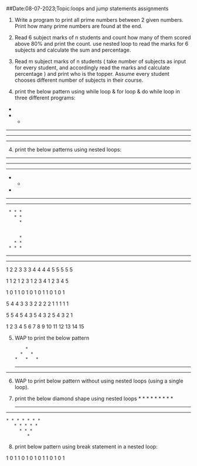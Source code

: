 ##Date:08-07-2023;Topic:loops and jump statements assignments

1) Write a program to print all prime numbers between 2 given numbers.  Print how many prime numbers are found at the end.


2) Read 6 subject marks of n students and count how many of them scored above 80% and print the count. use nested loop to read the marks for 6 subjects and calculate the sum and percentage.

3)  Read m subject marks of n students ( take number of subjects as input for every student, and accordingly read the marks and calculate percentage ) and print who is the topper. Assume every student chooses different number of subjects in their course.

4) print the below pattern using while loop & for loop & do while loop in three different programs:
*
* *
* * *
* * * *
* * * * *

4) print the below patterns using nested loops:


* * * * *
* * * *
* * *
* *
*

 * * * * *
   * * * *
     * * *
       * *
         *


         *
       * *
     * * *
   * * * *
 * * * * *

1
2 2
3 3 3
4 4 4 4
5 5 5 5 5

1
1 2
1 2 3
1 2 3 4
1 2 3 4 5


1
0 1
1 0 1
0 1 0 1
1 0 1 0 1


5
4 4
3 3 3
2 2 2 2
1 1 1 1 1


5
5 4
5 4 3
5 4 3 2
5 4 3 2 1


1
2    3
4    5   6
7    8   9    10
11   12  13   14  15


5) WAP to print the below pattern

           *
         *   *
       *   *   *
    *   *   *   *
  *   *   *   *   *

6) WAP to print below pattern without using nested loops (using a single loop).

7) print the below diamond shape using nested loops
            *
         * * *
       * * * * *
    * * * * * * *
 * * * * * * * * *
    * * * * * * *
       * * * * *
         * * *
            *
8) print below pattern using break statement in a nested loop:

1
0 1
1 0 1
0 1 0 1
1 0 1 0 1
